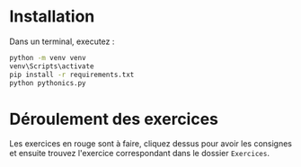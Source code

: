 # Installation

Dans un terminal, executez :

```bash
python -m venv venv
venv\Scripts\activate
pip install -r requirements.txt
python pythonics.py
```

# Déroulement des exercices

Les exercices en rouge sont à faire, cliquez dessus pour avoir les consignes et ensuite trouvez l'exercice correspondant dans le dossier `Exercices`.
